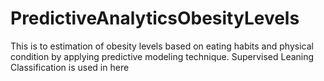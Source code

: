 # PredictiveAnalyticsObesityLevels
This is to estimation of obesity levels based on eating habits and  physical condition by applying predictive modeling technique. Supervised Leaning Classification is used in here
